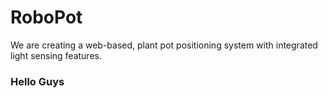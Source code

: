 # RoboPot
We are creating a web-based, plant pot positioning system with integrated light sensing features.  

### Hello Guys
